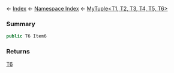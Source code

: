 ← [Index](Api-Index) ← [Namespace Index](Namespace-Index) ← [MyTuple\<T1, T2, T3, T4, T5, T6>](VRage.MyTuple`6)

### Summary

```csharp
public T6 Item6
```

### Returns

[T6]()


